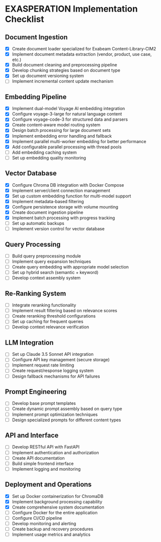 # EXASPERATION Implementation Checklist

## Document Ingestion
- [x] Create document loader specialized for Exabeam Content-Library-CIM2
- [x] Implement document metadata extraction (vendor, product, use case, etc.)
- [x] Build document cleaning and preprocessing pipeline
- [x] Develop chunking strategies based on document type
- [x] Set up document versioning system
- [ ] Implement incremental content update mechanism

## Embedding Pipeline
- [x] Implement dual-model Voyage AI embedding integration
- [x] Configure voyage-3-large for natural language content
- [x] Configure voyage-code-3 for structured data and parsers
- [x] Create content-aware model routing system
- [x] Design batch processing for large document sets
- [x] Implement embedding error handling and fallback
- [x] Implement parallel multi-worker embedding for better performance
- [x] Add configurable parallel processing with thread pools
- [ ] Add embedding caching system
- [ ] Set up embedding quality monitoring

## Vector Database
- [x] Configure Chroma DB integration with Docker Compose
- [x] Implement server/client connection management
- [x] Set up custom embedding function for multi-model support
- [x] Implement metadata-based filtering
- [x] Configure persistence storage with volume mounting
- [x] Create document ingestion pipeline
- [x] Implement batch processing with progress tracking
- [ ] Set up automatic backups
- [ ] Implement version control for vector database

## Query Processing
- [ ] Build query preprocessing module
- [ ] Implement query expansion techniques
- [ ] Create query embedding with appropriate model selection
- [ ] Set up hybrid search (semantic + keyword)
- [ ] Develop context assembly system

## Re-Ranking System
- [ ] Integrate reranking functionality
- [ ] Implement result filtering based on relevance scores
- [ ] Create reranking threshold configurations
- [ ] Set up caching for frequent queries
- [ ] Develop context relevance verification

## LLM Integration
- [ ] Set up Claude 3.5 Sonnet API integration
- [ ] Configure API key management (secure storage)
- [ ] Implement request rate limiting
- [ ] Create request/response logging system
- [ ] Design fallback mechanisms for API failures

## Prompt Engineering
- [ ] Develop base prompt templates
- [ ] Create dynamic prompt assembly based on query type
- [ ] Implement prompt optimization techniques
- [ ] Design specialized prompts for different content types

## API and Interface
- [ ] Develop RESTful API with FastAPI
- [ ] Implement authentication and authorization
- [ ] Create API documentation
- [ ] Build simple frontend interface
- [ ] Implement logging and monitoring

## Deployment and Operations
- [x] Set up Docker containerization for ChromaDB
- [x] Implement background processing capability
- [x] Create comprehensive system documentation
- [ ] Configure Docker for the entire application
- [ ] Configure CI/CD pipeline
- [ ] Develop monitoring and alerting
- [ ] Create backup and recovery procedures
- [ ] Implement usage metrics and analytics
